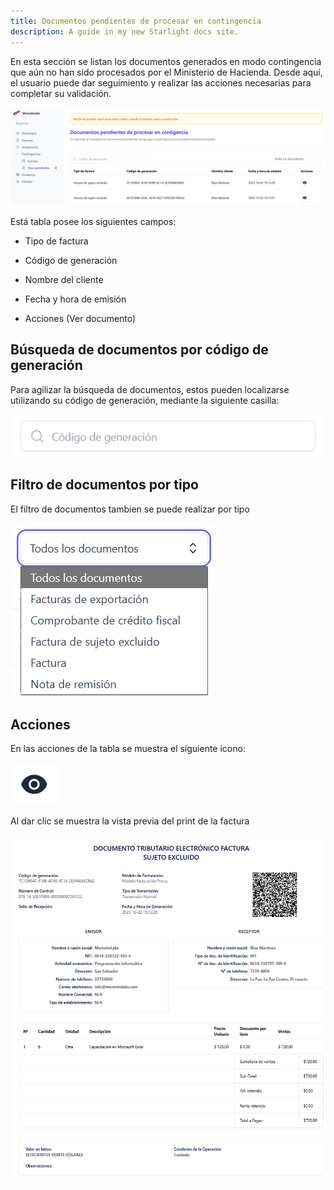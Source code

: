 ```yaml
---
title: Documentos pendientes de procesar en contingencia
description: A guide in my new Starlight docs site.
---
```



En esta sección se listan los documentos generados en modo contingencia que aún no han sido procesados por el Ministerio de Hacienda. Desde aquí, el usuario puede dar seguimiento y realizar las acciones necesarias para completar su validación.


![Página de registro](../../../biller/pendientes.png)

Está tabla posee los siguientes campos:

- Tipo de factura 

- Código de generación

- Nombre del cliente

- Fecha y hora de emisión

- Acciones (Ver documento)

## Búsqueda de documentos por código de generación ##

Para agilizar la búsqueda de documentos, estos pueden localizarse utilizando su código de generación, mediante la siguiente casilla:

![Página de registro](../../../biller/generacion.png)

## Filtro de documentos por tipo ##

El filtro de documentos tambien se puede realizar por tipo

![Página de registro](../../../biller/tipos1.png)

## Acciones ##

En las acciones de la tabla se muestra el siguiente icono:


![Página de registro](../../../biller/vistap.png)

Al dar clic se muestra la vista previa del print de la factura


![Página de registro](../../../biller/print.png)






